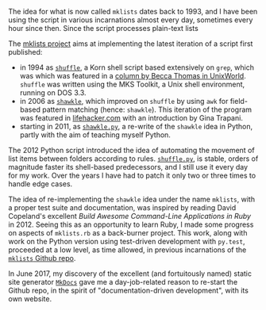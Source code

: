 The idea for what is now called `mklists` dates back to 1993, and I have been
using the script in various incarnations almost every day, sometimes every hour
since then.  Since the script processes plain-text lists

The [mklists project](http://github.com/tombaker/mklists) aims at implementing
the latest iteration of a script first published:
* in 1994 as
  [`shuffle`](http://web.archive.org/web/20080807155330/http://web.bilkent.edu.tr/Online/uworld/archives/94/grabbag/06.lst.html#L1A),
  a Korn shell script based extensively on `grep`, which was which was featured in a 
  [column by Becca Thomas in UnixWorld](http://web.archive.org/web/20080513171823/http://web.bilkent.edu.tr/Online/uworld/archives/94/grabbag/06.txt.html).
  `shuffle` was written using the MKS Toolkit, a Unix shell environment, running on DOS 3.3.
* in 2006 as [`shawkle`](history/shawkle.md), which improved on `shuffle` by using `awk` for field-based pattern matching 
  (hence: `shawkle`).  This iteration of the program was featured in [lifehacker.com](http://lifehacker.com/217063/getting-things-done-with-rule+based-list-processing)
  with an introduction by Gina Trapani.
* starting in 2011, as [`shawkle.py`](https://github.com/tombaker/shawkle/blob/master/shawkle.py), 
  a re-write of the `shawkle` idea in Python, partly with the aim of teaching myself Python.

The 2012 Python script introduced the idea of automating the movement of list
items between folders according to rules.
[`shuffle.py`](https://github.com/tombaker/shawkle/blob/master/shuffle.py), is
stable, orders of magnitude faster its shell-based predecessors, and I still
use it every day for my work.  Over the years I have had to patch it only two
or three times to handle edge cases.  

The idea of re-implementing the `shawkle` idea under the name `mklists`, with a
proper test suite and documentation, was inspired by reading David Copeland's
excellent _Build Awesome Command-Line Applications in Ruby_ in 2012.  Seeing
this as an opportunity to learn Ruby, I made some progress on aspects of
`mklists.rb` as a back-burner project.  This work, along with work on the
Python version using test-driven development with `py.test`, proceeded at a low
level, as time allowed, in previous incarnations of the [`mklists` Github
repo](https://github.com/tombaker/mklists).

In June 2017, my discovery of the excellent (and fortuitously named) static
site generator [`MkDocs`](https://github.com) gave me a day-job-related reason
to re-start the Github repo, in the spirit of "documentation-driven
development", with its own website.

